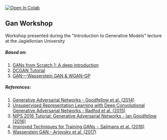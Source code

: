 [![Open In Colab](https://colab.research.google.com/assets/colab-badge.svg)](https://colab.research.google.com/github/mchuck/gan-workshop/)

## Gan Workshop

Workshop presented during the "Introduction to Generative Models" lecture at the Jagiellonian University

##### Based on:
1. [GANs from Scratch 1: A deep introduction](https://medium.com/ai-society/gans-from-scratch-1-a-deep-introduction-with-code-in-pytorch-and-tensorflow-cb03cdcdba0f)
2. [DCGAN Tutorial](https://pytorch.org/tutorials/beginner/dcgan_faces_tutorial.html)
3. [GAN — Wasserstein GAN & WGAN-GP](https://medium.com/@jonathan_hui/gan-wasserstein-gan-wgan-gp-6a1a2aa1b490)

##### References:
1. [Generative Adversarial Networks - Goodfellow et al. (2014)](https://arxiv.org/abs/1406.2661)
2. [Unsupervised Representation Learning with Deep Convolutional Generative Adversarial Networks - Radfod et al. (2015)](https://arxiv.org/abs/1511.06434)
3. [NIPS 2016 Tutorial: Generative Adversarial Networks - Ian Goodfellow (2016)](https://arxiv.org/abs/1701.00160)
4. [Improved Techniques for Training GANs  -  Salimans et al. (2016)](https://arxiv.org/abs/1606.03498)
5. [Wasserstein GAN - Arjovsky et al. (2017)](https://arxiv.org/abs/1701.07875)